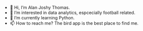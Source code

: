 - 👋 Hi, I’m Alan Joshy Thomas.
- 👀 I’m interested in data analytics, espcecially football related.
- 🌱 I’m currently learning Python.
- 📫 How to reach me? The bird app is the best place to find me.

<!---
alanjoshythomas/alanjoshythomas is a ✨ special ✨ repository because its `README.md` (this file) appears on your GitHub profile.
You can click the Preview link to take a look at your changes.
--->
